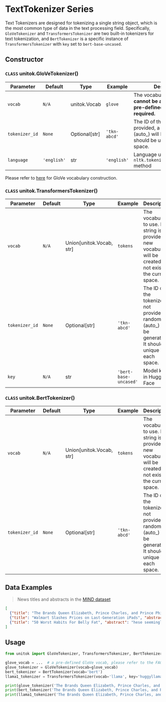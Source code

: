 # TextTokenizer Series

Text Tokenizers are designed for tokenizing a single string object, which is the most common type of data in the text processing field.
Specifically, `GloVeTokenizer` and `TransformersTokenizer` are two built-in tokenizers for text tokenization, and `BertTokenizer` is a specific instance of `TransformersTokenizer` with `key` set to `bert-base-uncased`.

## Constructor

### `CLASS` unitok.GloVeTokenizer()

| Parameter      | Default     | Type            | Example      | Description                                                                                                             |
|----------------|-------------|-----------------|--------------|-------------------------------------------------------------------------------------------------------------------------|
| `vocab`        | `N/A`       | unitok.Vocab    | `glove`      | The vocabulary to use. **It cannot be a string here. A pre-defined GloVe vocab is required.**                           |
| `tokenizer_id` | `None`      | Optional\[str\] | `'tkn-abcd'` | The ID of the tokenizer. If not provided, a random ID (auto_<id>) will be generated. It should be unique in each space. |
| `language`     | `'english'` | str             | `'english'`  | Language used for `nltk.tokenize.word_tokenize` method                                                                  |  

Please refer to [here](../faq.html#1-glove-vocabulary-construction) for GloVe vocabulary construction.

### `CLASS` unitok.TransformersTokenizer()

| Parameter      | Default | Type                       | Example               | Description                                                                                                             |
|----------------|---------|----------------------------|-----------------------|-------------------------------------------------------------------------------------------------------------------------|
| `vocab`        | `N/A`   | Union\[unitok.Vocab, str\] | `tokens`              | The vocabulary to use. If a string is provided, a new vocabulary will be created if not exists in the current space.    |
| `tokenizer_id` | `None`  | Optional\[str\]            | `'tkn-abcd'`          | The ID of the tokenizer. If not provided, a random ID (auto_<id>) will be generated. It should be unique in each space. |
| `key`          | `N/A`   | str                        | `'bert-base-uncased'` | Model key in Hugging Face                                                                                               |

### `CLASS` unitok.BertTokenizer()

| Parameter      | Default | Type                       | Example               | Description                                                                                                             |
|----------------|---------|----------------------------|-----------------------|-------------------------------------------------------------------------------------------------------------------------|
| `vocab`        | `N/A`   | Union\[unitok.Vocab, str\] | `tokens`              | The vocabulary to use. If a string is provided, a new vocabulary will be created if not exists in the current space.    |
| `tokenizer_id` | `None`  | Optional\[str\]            | `'tkn-abcd'`          | The ID of the tokenizer. If not provided, a random ID (auto_<id>) will be generated. It should be unique in each space. |

## Data Examples

> News titles and abstracts in the [MIND dataset](https://msnews.github.io/)

```json
[
  {"title": "The Brands Queen Elizabeth, Prince Charles, and Prince Philip Swear By", "abstract": "Shop the notebooks, jackets, and more that the royals can't live without."},
  {"title": "Walmart Slashes Prices on Last-Generation iPads", "abstract": "Apple's new iPad releases bring big deals on last year's models."},
  {"title": "50 Worst Habits For Belly Fat", "abstract": "hese seemingly harmless habits are holding you back and keeping you from shedding that unwanted belly fat for good."}
]
```

## Usage

```python
from unitok import GloVeTokenizer, TransformersTokenizer, BertTokenizer

glove_vocab = ...  # a pre-defined GloVe vocab, please refer to the FAQ for construction
glove_tokenizer = GloVeTokenizer(vocab=glove_vocab)
bert_tokenizer = BertTokenizer(vocab='bert')
llama1_tokenizer = TransformersTokenizer(vocab='llama', key='huggyllama/llama-7B')

print(glove_tokenizer('The Brands Queen Elizabeth, Prince Charles, and Prince Philip Swear By'))
print(bert_tokenizer('The Brands Queen Elizabeth, Prince Charles, and Prince Philip Swear By'))
print(llama1_tokenizer('The Brands Queen Elizabeth, Prince Charles, and Prince Philip Swear By'))
```